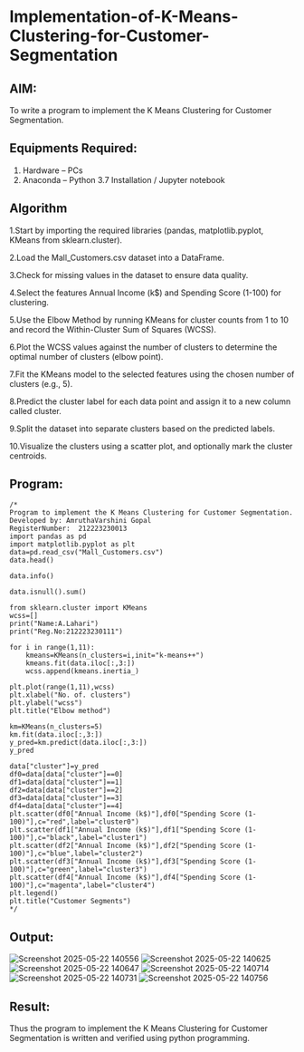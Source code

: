 # Implementation-of-K-Means-Clustering-for-Customer-Segmentation

## AIM:
To write a program to implement the K Means Clustering for Customer Segmentation.

## Equipments Required:
1. Hardware – PCs
2. Anaconda – Python 3.7 Installation / Jupyter notebook

## Algorithm
1.Start by importing the required libraries (pandas, matplotlib.pyplot, KMeans from sklearn.cluster).

2.Load the Mall_Customers.csv dataset into a DataFrame.

3.Check for missing values in the dataset to ensure data quality.

4.Select the features Annual Income (k$) and Spending Score (1-100) for clustering.

5.Use the Elbow Method by running KMeans for cluster counts from 1 to 10 and record the Within-Cluster Sum of Squares (WCSS).

6.Plot the WCSS values against the number of clusters to determine the optimal number of clusters (elbow point).

7.Fit the KMeans model to the selected features using the chosen number of clusters (e.g., 5).

8.Predict the cluster label for each data point and assign it to a new column called cluster.

9.Split the dataset into separate clusters based on the predicted labels.

10.Visualize the clusters using a scatter plot, and optionally mark the cluster centroids.

## Program:
```
/*
Program to implement the K Means Clustering for Customer Segmentation.
Developed by: AmruthaVarshini Gopal
RegisterNumber:  212223230013
import pandas as pd
import matplotlib.pyplot as plt
data=pd.read_csv("Mall_Customers.csv")
data.head()

data.info()

data.isnull().sum()

from sklearn.cluster import KMeans
wcss=[]
print("Name:A.Lahari")
print("Reg.No:212223230111")

for i in range(1,11):
    kmeans=KMeans(n_clusters=i,init="k-means++")
    kmeans.fit(data.iloc[:,3:])
    wcss.append(kmeans.inertia_)

plt.plot(range(1,11),wcss)
plt.xlabel("No. of. clusters")
plt.ylabel("wcss")
plt.title("Elbow method")

km=KMeans(n_clusters=5)
km.fit(data.iloc[:,3:])
y_pred=km.predict(data.iloc[:,3:])
y_pred

data["cluster"]=y_pred
df0=data[data["cluster"]==0]
df1=data[data["cluster"]==1]
df2=data[data["cluster"]==2]
df3=data[data["cluster"]==3]
df4=data[data["cluster"]==4]
plt.scatter(df0["Annual Income (k$)"],df0["Spending Score (1-100)"],c="red",label="cluster0")
plt.scatter(df1["Annual Income (k$)"],df1["Spending Score (1-100)"],c="black",label="cluster1")
plt.scatter(df2["Annual Income (k$)"],df2["Spending Score (1-100)"],c="blue",label="cluster2")
plt.scatter(df3["Annual Income (k$)"],df3["Spending Score (1-100)"],c="green",label="cluster3")
plt.scatter(df4["Annual Income (k$)"],df4["Spending Score (1-100)"],c="magenta",label="cluster4")
plt.legend()
plt.title("Customer Segments")
*/
```

## Output:
![Screenshot 2025-05-22 140556](https://github.com/user-attachments/assets/acd8e3e8-3988-4924-b499-fe42dbede7da)
![Screenshot 2025-05-22 140625](https://github.com/user-attachments/assets/6e57773e-a30f-45c7-a2d0-07a6e7f202d8)
![Screenshot 2025-05-22 140647](https://github.com/user-attachments/assets/5f68e84e-38e3-436e-8a3b-9d9ba802b9a4)
![Screenshot 2025-05-22 140714](https://github.com/user-attachments/assets/cf22af1c-a5bb-4c77-ba84-c4fc28b99da5)
![Screenshot 2025-05-22 140731](https://github.com/user-attachments/assets/d6b8cfba-1fea-4152-b293-e20e9d2dfb6f)
![Screenshot 2025-05-22 140756](https://github.com/user-attachments/assets/367a67da-f872-4096-ba12-6272e27a6cc5)






## Result:
Thus the program to implement the K Means Clustering for Customer Segmentation is written and verified using python programming.
